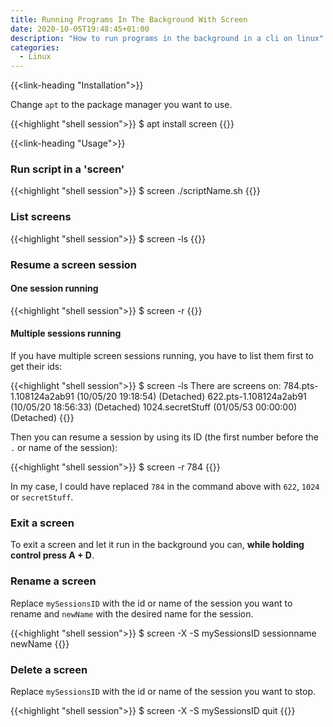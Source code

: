 ```yaml
---
title: Running Programs In The Background With Screen
date: 2020-10-05T19:48:45+01:00
description: "How to run programs in the background in a cli on linux"
categories:
  - Linux
---
```


{{<link-heading "Installation">}}

Change `apt` to the package manager you want to use.

{{<highlight "shell session">}}
$ apt install screen
{{</highlight>}}

{{<link-heading "Usage">}}

### Run script in a 'screen'

{{<highlight "shell session">}}
$ screen ./scriptName.sh
{{</highlight>}}

### List screens

{{<highlight "shell session">}}
$ screen -ls
{{</highlight>}}

### Resume a screen session

#### One session running

{{<highlight "shell session">}}
$ screen -r
{{</highlight>}}

#### Multiple sessions running

If you have multiple screen sessions running, you have to list them first to get their ids:

{{<highlight "shell session">}}
$ screen -ls
There are screens on:
        784.pts-1.108124a2ab91  (10/05/20 19:18:54)     (Detached)
        622.pts-1.108124a2ab91  (10/05/20 18:56:33)     (Detached)
        1024.secretStuff        (01/05/53 00:00:00)     (Detached)
{{</highlight>}}

Then you can resume a session by using its ID (the first number before the `.` or name of the session):

{{<highlight "shell session">}}
$ screen -r 784
{{</highlight>}}

In my case, I could have replaced `784` in the command above with `622`, `1024` or `secretStuff`.

### Exit a screen
To exit a screen and let it run in the background you can, **while holding control press A + D**.

### Rename a screen
Replace `mySessionsID` with the id or name of the session you want to rename and 
`newName` with the desired name for the session.

{{<highlight "shell session">}}
$ screen -X -S mySessionsID sessionname newName
{{</highlight>}}

### Delete a screen
Replace `mySessionsID` with the id or name of the session you want to stop.

{{<highlight "shell session">}}
$ screen -X -S mySessionsID quit
{{</highlight>}}